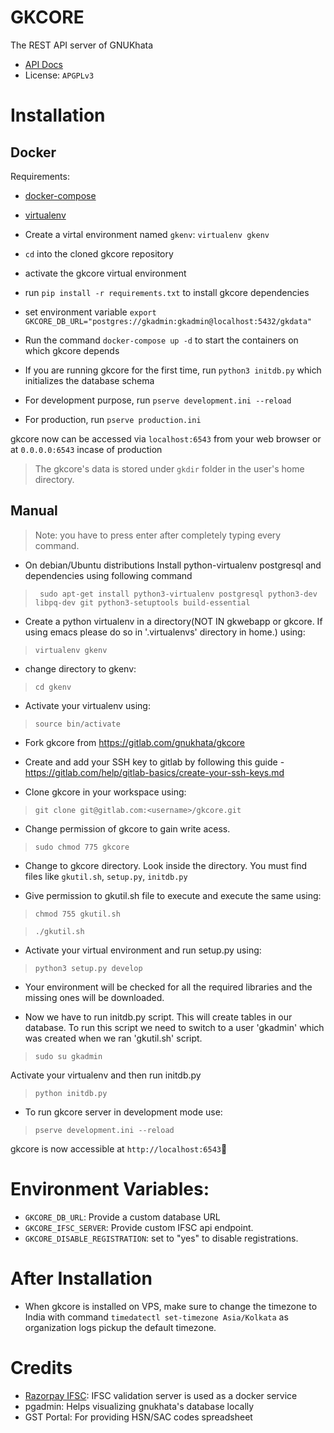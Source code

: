 # GKCORE

The REST API server of GNUKhata

- [API Docs](https://gnukhata.gitlab.io/gkcore/api-docs/)
- License: `APGPLv3`

# Installation

## Docker

Requirements:

- [docker-compose](https://docs.docker.com/compose/)
- [virtualenv](https://pypi.org/project/virtualenv/)

- Create a virtal environment named `gkenv`: `virtualenv gkenv`
- `cd` into the cloned gkcore repository
- activate the gkcore virtual environment
- run `pip install -r requirements.txt` to install gkcore dependencies
- set environment variable `export GKCORE_DB_URL="postgres://gkadmin:gkadmin@localhost:5432/gkdata"`
- Run the command `docker-compose up -d` to start the containers on which gkcore depends
- If you are running gkcore for the first time, run `python3 initdb.py` which initializes the database schema
- For development purpose, run `pserve development.ini --reload`
- For production, run `pserve production.ini`

gkcore now can be accessed via `localhost:6543` from your web browser or at `0.0.0.0:6543` incase of production

> The gkcore's data is stored under `gkdir` folder in the user's home directory.

## Manual

> Note: you have to press enter after completely typing every command.

- On debian/Ubuntu distributions Install python-virtualenv postgresql and dependencies using following command

> ` sudo apt-get install python3-virtualenv postgresql python3-dev libpq-dev git python3-setuptools build-essential`

- Create a python virtualenv in a directory(NOT IN gkwebapp or gkcore. If using emacs please do so in '.virtualenvs' directory in home.) using:

> `virtualenv gkenv `

- change directory to gkenv:

> `cd gkenv`

- Activate your virtualenv using:

> `source bin/activate`

- Fork gkcore from https://gitlab.com/gnukhata/gkcore

- Create and add your SSH key to gitlab by following this guide - https://gitlab.com/help/gitlab-basics/create-your-ssh-keys.md

- Clone gkcore in your workspace using:

> `git clone git@gitlab.com:<username>/gkcore.git`

- Change permission of gkcore to gain write acess.

> `sudo chmod 775 gkcore`

- Change to gkcore directory. Look inside the directory. You must find files like `gkutil.sh`, `setup.py`, `initdb.py`

- Give permission to gkutil.sh file to execute and execute the same using:

> `chmod 755 gkutil.sh`

> `./gkutil.sh`

- Activate your virtual environment and run setup.py using:

> `python3 setup.py develop`

- Your environment will be checked for all the required libraries and the missing ones will be downloaded.

- Now we have to run initdb.py script. This will create tables in our database. To run this script we need to switch to a user 'gkadmin' which was created when we ran 'gkutil.sh' script.

> `sudo su gkadmin`

Activate your virtualenv and then run initdb.py

> `python initdb.py`

- To run gkcore server in development mode use:

> `pserve development.ini --reload`

gkcore is now accessible at `http://localhost:6543`🎉

# Environment Variables:

- `GKCORE_DB_URL`: Provide a custom database URL
- `GKCORE_IFSC_SERVER`: Provide custom IFSC api endpoint.
- `GKCORE_DISABLE_REGISTRATION`: set to "yes" to disable registrations.

# After Installation

- When gkcore is installed on VPS, make sure to change the timezone to India with command `timedatectl set-timezone Asia/Kolkata` as organization logs pickup the default timezone.

# Credits

- [Razorpay IFSC](https://github.com/razorpay/ifsc): IFSC validation server is used as a docker service
- pgadmin: Helps visualizing gnukhata's database locally
- GST Portal: For providing HSN/SAC codes spreadsheet

<!--

* Open another terminal and change directory to gkwebapp
* Activate virtualenv and run setup.py using

> `python setup.py develop`

- To run gkwebapp server in development mode use:

> `pserve development.ini`

# Documentation

gkcore is the core engine for GNUKhata <gnukhata.in> a free and open source accounting/ book keeping software.
The core engine contains the database creation and management code along with the code for implementing the logic in form of RESTful API.
To get the code running on your machine as developers, you need to create a virtual environment of Python and then create the databaes and it's dedicated users.

NOTE: PLEASE ENTER ALL COMMANDS AS THEY HAVE BEEN GIVEN INCLUDING QUOTES ("")
These are the steps to get the database initialised.
WARNING: "perform these commands with the full knowledge of what you are doing "
1, firstly we need a system user so issue the command sudo useradd gkadmin and press enter
2, create a role with same name: type sudo -u postgres psql -c "create role gkadmin with login"
3, grant all privileges for this do:
a: sudo -u postgres psql -c "alter role gkadmin createdb;"
b: sudo -u postgres psql -c "grant all privileges on database template1 to gkadmin;"
4, create the database, issue command sudo -u postgres psql -c "create database gkdata"
-->
